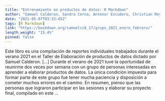 ```yaml
---
title: "Entrenamiento en productos de datos: R Markdown"
author: "Samuel Calderon, Sandra Cerna, Antenor Escudero, Christian Reyes"
date: "2021-05-07T03:33:45Z"
tags: [R Markdown]
link: "https://bookdown.org/samuelcs8_17/grupo_2021_enero_febrero/"
length_weight: "15.4%"
pinned: false
---
```


Este libro es una compilación de reportes individuales trabajados durante el verano 2021 en el Taller de Elaboración de productos de datos dictado por Samuel Calderon. [...] Durante el verano de 2021 tuve la oportunidad de reunirme dos veces por semana con un grupo de personas interesadas en aprender a elaborar productos de datos. La única condición impuesta para formar parte de este grupo fue tener mucha paciencia y disposición a cometer muchos errores en el camino. En resumen, pienso que las personas que lograron participar en las sesiones y elaborar su proyecto final, compilado en este ...
